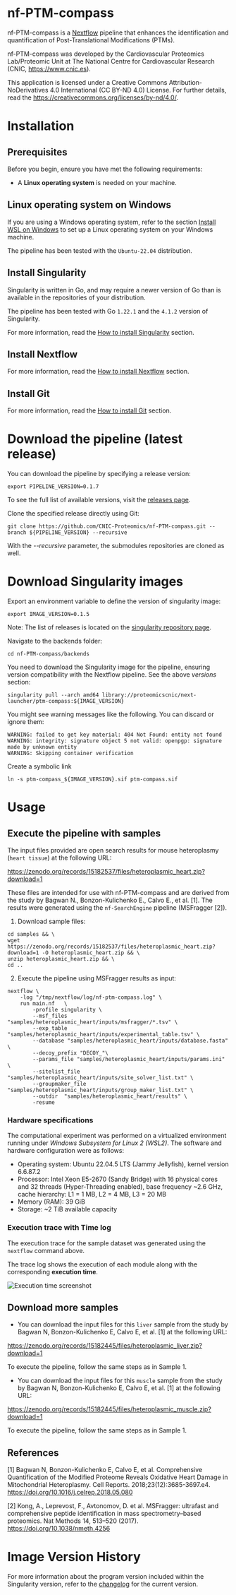 # nf-PTM-compass

nf-PTM-compass is a [Nextflow](https://www.nextflow.io/) pipeline that enhances the identification and quantification of Post-Translational Modifications (PTMs).

<!-- ![Workflow schema](docs/images/pipeline.png) -->

nf-PTM-compass was developed by the Cardiovascular Proteomics Lab/Proteomic Unit at The National Centre for Cardiovascular Research (CNIC, https://www.cnic.es).

This application is licensed under a Creative Commons Attribution-NoDerivatives 4.0 International (CC BY-ND 4.0) License. For further details, read the https://creativecommons.org/licenses/by-nd/4.0/.


# Installation

## Prerequisites

Before you begin, ensure you have met the following requirements:

- A **Linux operating system** is needed on your machine.

## Linux operating system on Windows

If you are using a Windows operating system, refer to the section [Install WSL on Windows](docs/WSL.md) to set up a Linux operating system on your Windows machine.

The pipeline has been tested with the `Ubuntu-22.04` distribution.

## Install Singularity

Singularity is written in Go, and may require a newer version of Go than is available in the repositories of your distribution.

The pipeline has been tested with Go `1.22.1` and the `4.1.2` version of Singularity.

For more information, read the [How to install Singularity](docs/SingularityCE.md) section.

## Install Nextflow

For more information, read the [How to install Nextflow](docs/Nextflow.md) section.

## Install Git

For more information, read the [How to install Git](docs/Git.md) section.


# Download the pipeline (latest release)

You can download the pipeline by specifying a release version:
```
export PIPELINE_VERSION=0.1.7
```
To see the full list of available versions, visit the [releases page](https://github.com/CNIC-Proteomics/nf-PTM-compass/releases).

Clone the specified release directly using Git:
```
git clone https://github.com/CNIC-Proteomics/nf-PTM-compass.git --branch ${PIPELINE_VERSION} --recursive
```
With the *--recursive* parameter, the submodules repositories are cloned as well.


# Download Singularity images

Export an environment variable to define the version of singularity image:
```
export IMAGE_VERSION=0.1.5
```
Note: The list of releases is located on the [singularity repository page](https://cloud.sylabs.io/library/proteomicscnic/next-launcher/ptm-compass).

Navigate to the backends folder:
```
cd nf-PTM-compass/backends
```

You need to download the Singularity image for the pipeline, ensuring version compatibility with the Nextflow pipeline. See the above *versions* section:
```
singularity pull --arch amd64 library://proteomicscnic/next-launcher/ptm-compass:${IMAGE_VERSION}
```

You might see warning messages like the following. You can discard or ignore them:

    WARNING: failed to get key material: 404 Not Found: entity not found
    WARNING: integrity: signature object 5 not valid: openpgp: signature made by unknown entity
    WARNING: Skipping container verification

Create a symbolic link
```
ln -s ptm-compass_${IMAGE_VERSION}.sif ptm-compass.sif
```


# Usage

## Execute the pipeline with samples

The input files provided are open search results for mouse heteroplasmy (`heart tissue`) at the following URL:

https://zenodo.org/records/15182537/files/heteroplasmic_heart.zip?download=1

These files are intended for use with nf-PTM-compass and are derived from the study by Bagwan N., Bonzon-Kulichenko E., Calvo E., et al. [1]. The results were generated using the `nf-SearchEngine` pipeline (MSFragger [2]).

1. Download sample files:
```
cd samples && \
wget https://zenodo.org/records/15182537/files/heteroplasmic_heart.zip?download=1 -O heteroplasmic_heart.zip && \
unzip heteroplasmic_heart.zip && \
cd ..
```

2. Execute the pipeline using MSFragger results as input:
```
nextflow \
    -log "/tmp/nextflow/log/nf-ptm-compass.log" \
    run main.nf   \
        -profile singularity \
        --msf_files "samples/heteroplasmic_heart/inputs/msfragger/*.tsv" \
        --exp_table "samples/heteroplasmic_heart/inputs/experimental_table.tsv" \
        --database "samples/heteroplasmic_heart/inputs/database.fasta" \
        --decoy_prefix "DECOY_"\
        --params_file "samples/heteroplasmic_heart/inputs/params.ini" \
        --sitelist_file "samples/heteroplasmic_heart/inputs/site_solver_list.txt" \
        --groupmaker_file "samples/heteroplasmic_heart/inputs/group_maker_list.txt" \
        --outdir  "samples/heteroplasmic_heart/results" \
        -resume
```
<!--
2. Execute the pipeline IN LOCAL using MSFragger results as input:
```
nextflow \
    -log "/tmp/nextflow/log/nf-ptm-compass.log" \
    run main.nf   \
        --msf_files "/mnt/tierra/U_Proteomica/UNIDAD/Softwares/jmrodriguezc/nf-PTM-compass/samples/heteroplasmic_heart/inputs/msfragger/*.tsv" \
        --exp_table "/mnt/tierra/U_Proteomica/UNIDAD/Softwares/jmrodriguezc/nf-PTM-compass/samples/heteroplasmic_heart/inputs/experimental_table.tsv" \
        --database "/mnt/tierra/U_Proteomica/UNIDAD/Softwares/jmrodriguezc/nf-PTM-compass/samples/heteroplasmic_heart/inputs/database.fasta" \
        --decoy_prefix "DECOY_"\
        --params_file "/mnt/tierra/U_Proteomica/UNIDAD/Softwares/jmrodriguezc/nf-PTM-compass/samples/heteroplasmic_heart/inputs/params.ini" \
        --sitelist_file "/mnt/tierra/U_Proteomica/UNIDAD/Softwares/jmrodriguezc/nf-PTM-compass/samples/heteroplasmic_heart/inputs/site_solver_list.txt" \
        --groupmaker_file "/mnt/tierra/U_Proteomica/UNIDAD/Softwares/jmrodriguezc/nf-PTM-compass/samples/heteroplasmic_heart/inputs/group_maker_list.txt" \
        --outdir  "/mnt/tierra/U_Proteomica/UNIDAD/Softwares/jmrodriguezc/nf-PTM-compass/samples/heteroplasmic_heart/results" \
        -resume
```
-->

### Hardware specifications

The computational experiment was performed on a virtualized environment running under *Windows Subsystem for Linux 2 (WSL2)*. The software and hardware configuration were as follows:

* Operating system: Ubuntu 22.04.5 LTS (Jammy Jellyfish), kernel version 6.6.87.2
* Processor: Intel Xeon E5-2670 (Sandy Bridge) with 16 physical cores and 32 threads (Hyper-Threading enabled), base frequency ~2.6 GHz, cache hierarchy: L1 = 1 MB, L2 = 4 MB, L3 = 20 MB
* Memory (RAM): 39 GiB
* Storage: ~2 TiB available capacity

### Execution trace with Time log

The execution trace for the sample dataset was generated using the `nextflow` command above.

The trace log shows the execution of each module along with the corresponding **execution time**.

![Execution time screenshot](docs/execution_time_screenshot.png)


## Download more samples

+ You can download the input files for this `liver` sample from the study by Bagwan N, Bonzon-Kulichenko E, Calvo E, et al. [1] at the following URL:

https://zenodo.org/records/15182445/files/heteroplasmic_liver.zip?download=1

To execute the pipeline, follow the same steps as in Sample 1.

<!--
2. Execute the pipeline IN LOCAL using MSFragger results as input:
```
nextflow \
    -log "/tmp/nextflow/log/nf-ptm-compass.log" \
    run main.nf   \
        --msf_files "/mnt/tierra/U_Proteomica/UNIDAD/Softwares/jmrodriguezc/nf-PTM-compass/samples/heteroplasmic_liver/inputs/msfragger/*.tsv" \
        --exp_table "/mnt/tierra/U_Proteomica/UNIDAD/Softwares/jmrodriguezc/nf-PTM-compass/samples/heteroplasmic_liver/inputs/experimental_table.tsv" \
        --database "/mnt/tierra/U_Proteomica/UNIDAD/Softwares/jmrodriguezc/nf-PTM-compass/samples/heteroplasmic_liver/inputs/database.fasta" \
        --decoy_prefix "DECOY_"\
        --params_file "/mnt/tierra/U_Proteomica/UNIDAD/Softwares/jmrodriguezc/nf-PTM-compass/samples/heteroplasmic_liver/inputs/params.ini" \
        --sitelist_file "/mnt/tierra/U_Proteomica/UNIDAD/Softwares/jmrodriguezc/nf-PTM-compass/samples/heteroplasmic_liver/inputs/site_solver_list.txt" \
        --groupmaker_file "/mnt/tierra/U_Proteomica/UNIDAD/Softwares/jmrodriguezc/nf-PTM-compass/samples/heteroplasmic_liver/inputs/group_maker_list.txt" \
        --outdir  "/mnt/tierra/U_Proteomica/UNIDAD/Softwares/jmrodriguezc/nf-PTM-compass/samples/heteroplasmic_liver/results" \
        -resume
```
-->


+ You can download the input files for this `muscle` sample from the study by Bagwan N, Bonzon-Kulichenko E, Calvo E, et al. [1] at the following URL:

https://zenodo.org/records/15182445/files/heteroplasmic_muscle.zip?download=1

To execute the pipeline, follow the same steps as in Sample 1.


<!--
2. Execute the pipeline IN LOCAL using MSFragger results as input:
```
nextflow \
    -log "/tmp/nextflow/log/nf-ptm-compass.log" \
    run main.nf   \
        --msf_files "/mnt/tierra/U_Proteomica/UNIDAD/Softwares/jmrodriguezc/nf-PTM-compass/samples/heteroplasmic_muscle/inputs/msfragger/*.tsv" \
        --exp_table "/mnt/tierra/U_Proteomica/UNIDAD/Softwares/jmrodriguezc/nf-PTM-compass/samples/heteroplasmic_muscle/inputs/experimental_table.tsv" \
        --database "/mnt/tierra/U_Proteomica/UNIDAD/Softwares/jmrodriguezc/nf-PTM-compass/samples/heteroplasmic_muscle/inputs/database.fasta" \
        --decoy_prefix "DECOY_"\
        --params_file "/mnt/tierra/U_Proteomica/UNIDAD/Softwares/jmrodriguezc/nf-PTM-compass/samples/heteroplasmic_muscle/inputs/params.ini" \
        --sitelist_file "/mnt/tierra/U_Proteomica/UNIDAD/Softwares/jmrodriguezc/nf-PTM-compass/samples/heteroplasmic_muscle/inputs/site_solver_list.txt" \
        --groupmaker_file "/mnt/tierra/U_Proteomica/UNIDAD/Softwares/jmrodriguezc/nf-PTM-compass/samples/heteroplasmic_muscle/inputs/group_maker_list.txt" \
        --outdir  "/mnt/tierra/U_Proteomica/UNIDAD/Softwares/jmrodriguezc/nf-PTM-compass/samples/heteroplasmic_muscle/results" \
        -resume
```
-->


## References

[1] Bagwan N, Bonzon-Kulichenko E, Calvo E, et al. Comprehensive Quantification of the Modified Proteome Reveals Oxidative Heart Damage in Mitochondrial Heteroplasmy. Cell Reports. 2018;23(12):3685-3697.e4. https://doi.org/10.1016/j.celrep.2018.05.080

[2] Kong, A., Leprevost, F., Avtonomov, D. et al. MSFragger: ultrafast and comprehensive peptide identification in mass spectrometry–based proteomics. Nat Methods 14, 513–520 (2017). https://doi.org/10.1038/nmeth.4256

# Image Version History

For more information about the program version included within the Singularity version, refer to the [changelog](changelog.md) for the current version.

